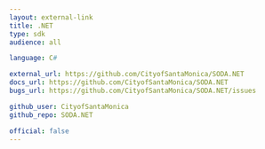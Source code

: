 ```yaml
---
layout: external-link
title: .NET
type: sdk 
audience: all

language: C#

external_url: https://github.com/CityofSantaMonica/SODA.NET
docs_url: https://github.com/CityofSantaMonica/SODA.NET
bugs_url: https://github.com/CityofSantaMonica/SODA.NET/issues

github_user: CityofSantaMonica
github_repo: SODA.NET

official: false
---
```

